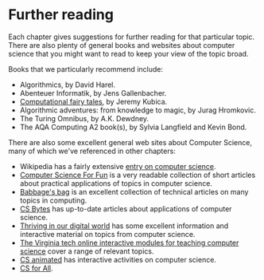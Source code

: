 # Further reading

Each chapter gives suggestions for further reading for that particular topic.
There are also plenty of general books and websites about computer science that you might want to read to keep your view of the topic broad.

Books that we particularly recommend include:

- Algorithmics, by David Harel.
- Abenteuer Informatik, by Jens Gallenbacher.
- [Computational fairy tales](http://computationaltales.blogspot.co.nz), by Jeremy Kubica.
- Algorithmic adventures: from knowledge to magic, by Jurag Hromkovic.
- The Turing Omnibus, by A.K. Dewdney.
- The AQA Computing A2 book(s), by Sylvia Langfield and Kevin Bond.

There are also some excellent general web sites about Computer Science, many of which we've referenced in other chapters:

- Wikipedia has a fairly extensive [entry on computer science](https://en.wikipedia.org/wiki/Computer_science).
- [Computer Science For Fun](http://www.cs4fn.org) is a very readable collection of short articles about practical applications of topics in computer science.
- [Babbage's bag](http://www.i-programmer.info/babbages-bag/) is an excellent collection of technical articles on many topics in computing.
- [CS Bytes](http://www.nsf.gov/cise/csbytes/) has up-to-date articles about applications of computer science.
- [Thriving in our digital world](http://www.cs.utexas.edu/~engage/) has some excellent information and  interactive material on topics from computer science.
- [The Virginia tech online interactive modules for teaching computer science](http://courses.cs.vt.edu/csonline/) cover a range of relevant topics.
- [CS animated](http://www.csanimated.com/) has interactive activities on computer science.
- [CS for All](http://www.cs.hmc.edu/csforall/).
